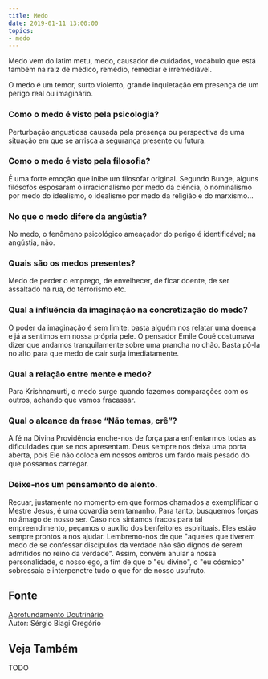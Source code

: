 ```yaml
---
title: Medo
date: 2019-01-11 13:00:00
topics: 
- medo
---
```


Medo vem do latim metu, medo, causador de cuidados, vocábulo que está
também na raiz de médico, remédio, remediar e irremediável.

O medo é um temor, surto violento, grande inquietação em presença de um
perigo real ou imaginário.

### Como o medo é visto pela psicologia?
Perturbação angustiosa causada pela presença ou perspectiva de uma
situação em que se arrisca a segurança presente ou futura.

### Como o medo é visto pela filosofia?
É uma forte emoção que inibe um filosofar original. Segundo Bunge,
alguns filósofos esposaram o irracionalismo por medo da ciência, o
nominalismo por medo do idealismo, o idealismo por medo da religião e do
marxismo...

### No que o medo difere da angústia?
No medo, o fenômeno psicológico ameaçador do perigo é identificável; na
angústia, não.

### Quais são os medos presentes?
Medo de perder o emprego, de envelhecer, de ficar doente, de ser
assaltado na rua, do terrorismo etc.

### Qual a influência da imaginação na concretização do medo?
O poder da imaginação é sem limite: basta alguém nos relatar uma doença
e já a sentimos em nossa própria pele. O pensador Emile Coué costumava
dizer que andamos tranquilamente sobre uma prancha no chão. Basta pô-la
no alto para que medo de cair surja imediatamente.

### Qual a relação entre mente e medo?
Para Krishnamurti, o medo surge quando fazemos comparações com os
outros, achando que vamos fracassar.

### Qual o alcance da frase “Não temas, crê”?
A fé na Divina Providência enche-nos de força para enfrentarmos todas as
dificuldades que se nos apresentam. Deus sempre nos deixa uma porta
aberta, pois Ele não coloca em nossos ombros um fardo mais pesado do que
possamos carregar.

### Deixe-nos um pensamento de alento.

Recuar, justamente no momento em que formos chamados a exemplificar o
Mestre Jesus, é uma covardia sem tamanho. Para tanto, busquemos forças
no âmago de nosso ser. Caso nos sintamos fracos para tal empreendimento,
peçamos o auxílio dos benfeitores espirituais. Eles estão sempre prontos
a nos ajudar. Lembremo-nos de que "aqueles que tiverem medo de se
confessar discípulos da verdade não são dignos de serem admitidos no
reino da verdade". Assim, convém anular a nossa personalidade, o nosso
ego, a fim de que o "eu divino", o "eu cósmico" sobressaia e
interpenetre tudo o que for de nosso usufruto.

## Fonte
[Aprofundamento Doutrinário](https://sites.google.com/view/aprofundamentodoutrinario/medo)  
Autor: Sérgio Biagi Gregório



## Veja Também
TODO


